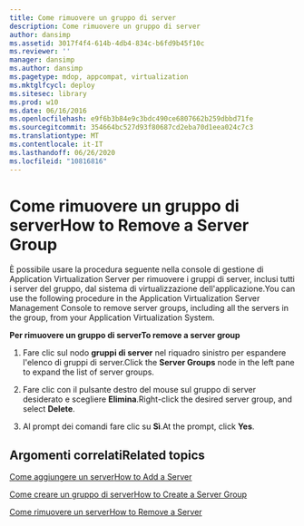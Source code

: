 ```yaml
---
title: Come rimuovere un gruppo di server
description: Come rimuovere un gruppo di server
author: dansimp
ms.assetid: 3017f4f4-614b-4db4-834c-b6fd9b45f10c
ms.reviewer: ''
manager: dansimp
ms.author: dansimp
ms.pagetype: mdop, appcompat, virtualization
ms.mktglfcycl: deploy
ms.sitesec: library
ms.prod: w10
ms.date: 06/16/2016
ms.openlocfilehash: e9f6b3b84e9c3bdc490ce6807662b259dbbd71fe
ms.sourcegitcommit: 354664bc527d93f80687cd2eba70d1eea024c7c3
ms.translationtype: MT
ms.contentlocale: it-IT
ms.lasthandoff: 06/26/2020
ms.locfileid: "10816816"
---
```

# <span data-ttu-id="838e2-103">Come rimuovere un gruppo di server</span><span class="sxs-lookup"><span data-stu-id="838e2-103">How to Remove a Server Group</span></span>


<span data-ttu-id="838e2-104">È possibile usare la procedura seguente nella console di gestione di Application Virtualization Server per rimuovere i gruppi di server, inclusi tutti i server del gruppo, dal sistema di virtualizzazione dell'applicazione.</span><span class="sxs-lookup"><span data-stu-id="838e2-104">You can use the following procedure in the Application Virtualization Server Management Console to remove server groups, including all the servers in the group, from your Application Virtualization System.</span></span>

**<span data-ttu-id="838e2-105">Per rimuovere un gruppo di server</span><span class="sxs-lookup"><span data-stu-id="838e2-105">To remove a server group</span></span>**

1.  <span data-ttu-id="838e2-106">Fare clic sul nodo **gruppi di server** nel riquadro sinistro per espandere l'elenco di gruppi di server.</span><span class="sxs-lookup"><span data-stu-id="838e2-106">Click the **Server Groups** node in the left pane to expand the list of server groups.</span></span>

2.  <span data-ttu-id="838e2-107">Fare clic con il pulsante destro del mouse sul gruppo di server desiderato e scegliere **Elimina**.</span><span class="sxs-lookup"><span data-stu-id="838e2-107">Right-click the desired server group, and select **Delete**.</span></span>

3.  <span data-ttu-id="838e2-108">Al prompt dei comandi fare clic su **Sì**.</span><span class="sxs-lookup"><span data-stu-id="838e2-108">At the prompt, click **Yes**.</span></span>

## <span data-ttu-id="838e2-109">Argomenti correlati</span><span class="sxs-lookup"><span data-stu-id="838e2-109">Related topics</span></span>


[<span data-ttu-id="838e2-110">Come aggiungere un server</span><span class="sxs-lookup"><span data-stu-id="838e2-110">How to Add a Server</span></span>](how-to-add-a-server.md)

[<span data-ttu-id="838e2-111">Come creare un gruppo di server</span><span class="sxs-lookup"><span data-stu-id="838e2-111">How to Create a Server Group</span></span>](how-to-create-a-server-group.md)

[<span data-ttu-id="838e2-112">Come rimuovere un server</span><span class="sxs-lookup"><span data-stu-id="838e2-112">How to Remove a Server</span></span>](how-to-remove-a-server.md)

 

 






